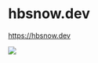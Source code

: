 # hbsnow.dev

https://hbsnow.dev

![](https://github.com/hbsnow/hbsnow.dev/workflows/Lint%20and%20Test/badge.svg)
